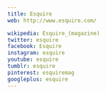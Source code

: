 ```yaml
---
title: Esquire
web: http://www.esquire.com/

wikipedia: Esquire_(magazine)
twitter: esquire
facebook: Esquire
instagram: esquire
youtube: esquire
tumblr: esquire
pinterest: esquiremag
googleplus: esquire
---
```

